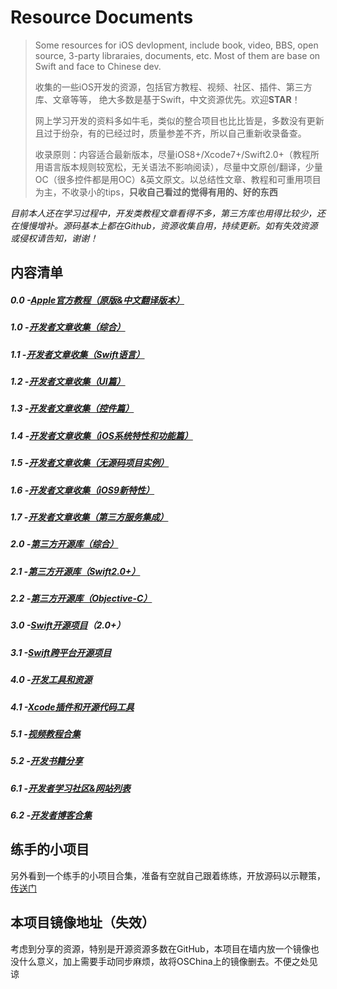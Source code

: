 # Resource Documents

> Some resources for iOS devlopment, include book, video, BBS, open source, 3-party libraraies, documents, etc. Most of them are base on Swift and face to Chinese dev.
> 
> 收集的一些iOS开发的资源，包括官方教程、视频、社区、插件、第三方库、文章等等， 绝大多数是基于Swift，中文资源优先。欢迎**STAR**！
> 
> 网上学习开发的资料多如牛毛，类似的整合项目也比比皆是，多数没有更新且过于纷杂，有的已经过时，质量参差不齐，所以自己重新收录备查。
> 
> 收录原则：内容适合最新版本，尽量iOS8+/Xcode7+/Swift2.0+（教程所用语言版本规则较宽松，无关语法不影响阅读），尽量中文原创/翻译，少量OC（很多控件都是用OC）&英文原文。以总结性文章、教程和可重用项目为主，不收录小的tips，**只收自己看过的觉得有用的、好的东西**

_目前本人还在学习过程中，开发类教程文章看得不多，第三方库也用得比较少，还在慢慢增补。源码基本上都在Github，资源收集自用，持续更新。如有失效资源或侵权请告知，谢谢！_

## 内容清单
##### 0.0 -[Apple官方教程（原版&中文翻译版本）][1]
##### 1.0 -[开发者文章收集（综合）][2]
##### 1.1 -[开发者文章收集（Swift语言）][3]
##### 1.2 -[开发者文章收集（UI篇）][4]
##### 1.3 -[开发者文章收集（控件篇）][5]
##### 1.4 -[开发者文章收集（iOS系统特性和功能篇）][6]
##### 1.5 -[开发者文章收集（无源码项目实例）][7]
##### 1.6 -[开发者文章收集（iOS9新特性）][8]
##### 1.7 -[开发者文章收集（第三方服务集成）][9]
##### 2.0 -[第三方开源库（综合）][10]
##### 2.1 -[第三方开源库（Swift2.0+）][11]
##### 2.2 -[第三方开源库（Objective-C）][12]
##### 3.0 -[Swift开源项目][13]（2.0+）
##### 3.1 -[Swift跨平台开源项目][14]
##### 4.0 -[开发工具和资源][15]
##### 4.1 -[Xcode插件和开源代码工具][16]
##### 5.1 -[视频教程合集][17]
##### 5.2 -[开发书籍分享][18]
##### 6.1 -[开发者学习社区&网站列表][19]
##### 6.2 -[开发者博客合集][20]

## 练手的小项目
另外看到一个练手的小项目合集，准备有空就自己跟着练练，开放源码以示鞭策，[传送门][21]

## 本项目镜像地址（失效）
考虑到分享的资源，特别是开源资源多数在GitHub，本项目在墙内放一个镜像也没什么意义，加上需要手动同步麻烦，故将OSChina上的镜像删去。不便之处见谅

[1]:	0.0fromApple.md
[2]:	1.0other.md
[3]:	1.1swift.md
[4]:	1.2UI.md
[5]:	1.3widget.md
[6]:	1.4iosFunction.md
[7]:	1.5project.md
[8]:	1.6iOS9.md
[9]:	1.7integration.md
[10]:	2.03rdLib.md
[11]:	2.1swiftLib.md
[12]:	2.2ocLib.md
[13]:	3.0SwiftProject.md
[14]:	3.1SwiftProjectOther.md
[15]:	4.0ToolAndRes.md
[16]:	4.1Xcode.md
[17]:	5.1Video.md
[18]:	5.2books.md
[19]:	6.1bbs.md
[20]:	6.2blog.md
[21]:	https://github.com/conanwhf/iOS_ShortPractice